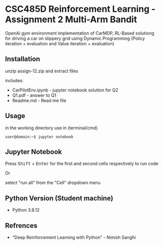 ﻿# CSC485D Reinforcement Learning - Assignment 2 Multi-Arm Bandit

OpenAi gym environment implementation of CarMDP, RL-Based solutiong for driving a car on slippery grid using Dynamic Programming (Policy iteration + evaluation and Value iteration + evaluation)

## Installation

unzip assign-12.zip and extract files

includes:

 - CarPilotEnv.ipynb - jupyter notebook solution for Q2
 - Q1.pdf - answer to Q1
 - Readme.md - Read me file 

## Usage

in the working directory use in (terminal/cmd)

```Shell
user@domain:~$ jupyter notebook
```
## Jupyter Notebook
Press <kbd>Shift</kbd> + <kbd>Enter</kbd> for the first and second cells respectively to run code

Or

select "run all" from the "Cell" dropdown menu

## Python Version (Student machine)

 - Python 3.8.12

## Refrences

 - "Deep Reinforcement Learning with Python" - Nimish Sanghi
  

